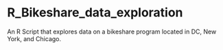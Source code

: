 # R_Bikeshare_data_exploration
An R Script that explores data on a bikeshare program located in DC, New York, and Chicago.
